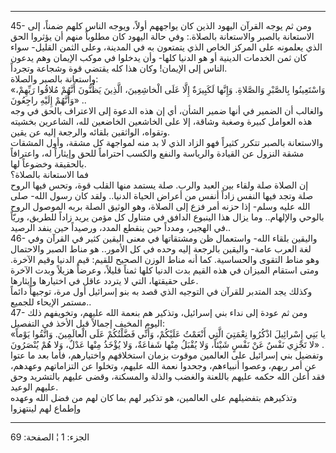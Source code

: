 ------------------------------------------------------------------------

45- ومن ثم يوجه القرآن اليهود الذين كان يواجههم أولاً، ويوجه الناس كلهم
ضمناً، إلى الاستعانة بالصبر والاستعانة بالصلاة.: وفي حالة اليهود كان
مطلوباً منهم أن يؤثروا الحق الذي يعلمونه على المركز الخاص الذي يتمتعون به
في المدينة، وعلى الثمن القليل- سواء كان ثمن الخدمات الدينية أو هو الدنيا
كلها- وأن يدخلوا في موكب الإيمان وهم يدعون الناس إلى الإيمان! وكان هذا
كله يقتضي قوة وشجاعة وتجرداً.  
واستعانة بالصبر والصلاة:  
«وَاسْتَعِينُوا بِالصَّبْرِ وَالصَّلاةِ. وَإِنَّها لَكَبِيرَةٌ إِلَّا عَلَى الْخاشِعِينَ، الَّذِينَ يَظُنُّونَ
أَنَّهُمْ مُلاقُوا رَبِّهِمْ، وَأَنَّهُمْ إِلَيْهِ راجِعُونَ» ..  
والغالب أن الضمير في أنها ضمير الشأن، أي إن هذه الدعوة إلى الاعتراف
بالحق في وجه هذه العوامل كبيرة وصغبة وشاقة، إلا على الخاشعين الخاضعين
لله، الشاعرين بخشيته وتقواه، الواثقين بلقائه والرجعة إليه عن يقين.  
والاستعانة بالصبر تتكرر كثيراً فهو الزاد الذي لا بد منه لمواجهة كل مشقة،
وأول المشقات مشقة النزول عن القيادة والرياسة والنفع والكسب احتراماً للحق
وإيثاراً له، واعترافاً بالحقيقة وخضوعاً لها.  
فما الاستعانة بالصلاة؟  
إن الصلاة صلة ولقاء بين العبد والرب. صلة يستمد منها القلب قوة، وتحس فيها
الروح صلة وتجد فيها النفس زاداً أنفس من أعراض الحياة الدنيا.. ولقد كان
رسول الله- صلى الله عليه وسلم- إذا حزنه أمر فزع إلى الصلاة، وهو الوثيق
الصلة بربه الموصول الروح بالوحي والإلهام.. وما يزال هذا الينبوع الدافق
في متناول كل مؤمن يريد زاداً للطريق، وريّاً في الهجير، ومدداً حين ينقطع
المدد، ورصيداً حين ينفد الرصيد..  
46- واليقين بلقاء الله- واستعمال ظن ومشتقاتها في معنى اليقين كثير في
القرآن وفي لغة العرب عامة- واليقين بالرجعة إليه وحده في كل الأمور.. هو
مناط الصبر والاحتمال وهو مناط التقوى والحساسية. كما أنه مناط الوزن
الصحيح للقيم: قيم الدنيا وقيم الآخرة. ومتى استقام الميزان في هذه القيم
بدت الدنيا كلها ثمناً قليلاً، وعرضاً هزيلاً وبدت الآخرة على حقيقتها، التي لا
يتردد عاقل في اختيارها وإيثارها.  
وكذلك يجد المتدبر للقرآن في التوجيه الذي قصد به بنو إسرائيل أول مرة،
توجيهاً دائماً مستمر الإيحاء للجميع..  
47- ومن ثم عودة إلى نداء بني إسرائيل، وتذكير هم بنعمة الله عليهم،
وتخويفهم ذلك اليوم المخيف إجمالاً قبل الأخذ في التفصيل:  
«يا بَنِي إِسْرائِيلَ اذْكُرُوا نِعْمَتِيَ الَّتِي أَنْعَمْتُ عَلَيْكُمْ، وَأَنِّي فَضَّلْتُكُمْ عَلَى الْعالَمِينَ.
وَاتَّقُوا يَوْماً لا تَجْزِي نَفْسٌ عَنْ نَفْسٍ شَيْئاً، وَلا يُقْبَلُ مِنْها شَفاعَةٌ، وَلا يُؤْخَذُ مِنْها
عَدْلٌ، وَلا هُمْ يُنْصَرُونَ» .  
وتفضيل بني إسرائيل على العالمين موقوت بزمان استخلافهم واختيارهم، فأما
بعد ما عتوا عن أمر ربهم، وعصوا أنبياءهم، وجحدوا نعمة الله عليهم، وتخلوا
عن التزاماتهم وعهدهم، فقد أعلن الله حكمه عليهم باللعنة والغضب والذلة
والمسكنة، وقضى عليهم بالتشريد وحق عليهم الوعيد.  
وتذكيرهم بتفضيلهم على العالمين، هو تذكير لهم بما كان لهم من فضل الله
وعهده وإطماع لهم لينتهزوا

------------------------------------------------------------------------

الجزء: 1 ¦ الصفحة: 69
